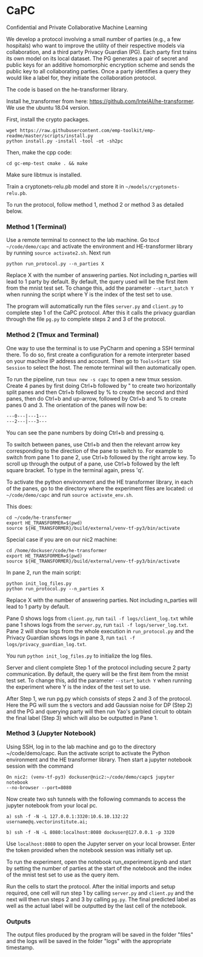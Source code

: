 # CaPC

Confidential and Private Collaborative Machine Learning

We develop a protocol involving a small number of parties (e.g., a few
hospitals) who want to improve the utility of their respective models via
collaboration, and a third party Privacy Guardian (PG). Each party first
trains its own model on its local dataset. The PG generates a pair of secret and
public keys for an additive homomorphic encryption scheme and sends the public
key to all collaborating parties. Once a party identifies a query they would
like a label for, they initiate the collaboration protocol.

The code is based on the he-transformer library.

Install he_transformer from here: https://github.com/IntelAI/he-transformer. We
use the ubuntu 18.04 version.

First, install the crypto packages.

```
wget https://raw.githubusercontent.com/emp-toolkit/emp-readme/master/scripts/install.py
python install.py -install -tool -ot -sh2pc
```

Then, make the cpp code:

```
cd gc-emp-test cmake . && make
```

Make sure libtmux is installed.

Train a cryptonets-relu.pb model and store it in `~/models/cryptonets-relu.pb`.

To run the protocol, follow method 1, method 2 or method 3 as detailed below.

### Method 1 (Terminal)

Use a remote terminal to connect to the lab machine. Go to`cd ~/code/demo/capc` 
and activate the environment and HE-transformer library by running `source activate2.sh`. Next run  

```
python run_protocol.py --n_parties X
```

Replace X with the number of answering parties. Not including n_parties will lead to 1 party by 
default. By default, the query used will be the first item from the mnist test set. To change this, add
the parameter `--start_batch Y` when running the script where Y is the index of the test set to use.

The program will automatically run the files `server.py` and `client.py` to complete step 1 of the CaPC protocol. After this it calls the privacy guardian
through the file `pg.py` to complete steps 2 and 3 of the protocol. 



### Method 2 (Tmux and Terminal)

One way to use the terminal is to use PyCharm and opening a SSH terminal there.
To do so, first create a configuration for a remote interpreter based on your
machine IP address and account. Then go to `Tools>Start SSH Session` to select the
host. The remote terminal will then automatically open.

To run the pipeline, run `tmux new -s capc` to open a new tmux session. Create 4
panes by first doing Ctrl+b followed by " to create two horizontally split panes and then Ctrl+b
followed by % to create the second and third panes, then do Ctrl+b and up-arrow, 
followed by Ctrl+b and % to create panes 0 and 3. The orientation of the panes will now be:

```
---0---|---1---
---2---|---3---
```

You can see the pane numbers by doing Ctrl+b and pressing q.

To switch between panes, use Ctrl+b and then the relevant arrow key
corresponding to the direction of the pane to switch to. For example to switch
from pane 1 to pane 2, use Ctrl+b followed by the right arrow key. To scroll up through the output of a pane, use Ctrl+b followed by the left square bracket. To type in the terminal again, press 'q'. 


To activate the python environment and the HE transformer library, in each of the panes, go to the directory where the experiment files are
located: `cd ~/code/demo/capc` and run `source activate_env.sh`. 

This does:
```
cd ~/code/he-transformer
export HE_TRANSFORMER=$(pwd)
source ${HE_TRANSFORMER}/build/external/venv-tf-py3/bin/activate
```

Special case if you are on our nic2 machine:

```
cd /home/dockuser/code/he-transformer
export HE_TRANSFORMER=$(pwd)
source ${HE_TRANSFORMER}/build/external/venv-tf-py3/bin/activate
```

In pane 2, run the main script:

```
python init_log_files.py
python run_protocol.py --n_parties X
```

Replace X with the number of answering parties. Not including n_parties will
lead to 1 party by default.

Pane 0 shows logs from `client.py`, run `tail -f logs/client_log.txt`
while pane 1 shows logs from the `server.py`, run `tail -f logs/server_log.txt`.
Pane 2 will show logs from the whole execution in `run_protocol.py` and 
the Privacy Guardian shows logs in pane 3, run `tail -f logs/privacy_guardian_log.txt`. 

You run `python init_log_files.py` to initialize the log files.

Server and client complete Step 1 of the protocol including secure 2 party communication.
By default, the query will be the first item from the mnist test set. To change this, 
add the parameter `--start_batch Y` when running the experiment where Y is the index of
the test set to use. 

After Step 1, we run pg.py which consists of steps 2 and 3 of the
protocol. Here the PG will sum the s vectors and add Gaussian noise for DP (Step 2)
and the PG and querying party will then run Yao's garbled circuit to obtain the
final label (Step 3) which will also be outputted in Pane 1.

### Method 3 (Jupyter Notebook)

Using SSH, log in to the lab machine and go to the directory ~/code/demo/capc.
Run the activate script to activate the Python environment and the HE
transformer library. Then start a jupyter notebook session with the command

```
On nic2: (venv-tf-py3) dockuser@nic2:~/code/demo/capc$ jupyter notebook
--no-browser --port=8080
```

Now create two ssh tunnels with the following commands to access the jupyter
notebook from your local pc.

```
a) ssh -f -N -L 127.0.0.1:3320:10.6.10.132:22 username@q.vectorinstitute.ai;

b) ssh -f -N -L 8080:localhost:8080 dockuser@127.0.0.1 -p 3320
```

Use `localhost:8080` to open the Jupyter server on your local browser. Enter the
token provided when the notebook session was initially set up.

To run the experiment, open the notebook run_experiment.ipynb and start by
setting the number of parties at the start of the notebook and the index of the
mnist test set to use as the query item. 

Run the cells to start the protocol. After the initial imports and setup required, 
one cell will run step 1 by calling `server.py` and `client.py` and the next will then run steps 2 and 3 
by calling `pg.py`. The final predicted label as well as the actual label will be outputted by the last cell
of the notebook. 


### Outputs

The output files produced by the program will be saved in the folder "files" and
the logs will be saved in the folder "logs" with the appropriate timestamp.
